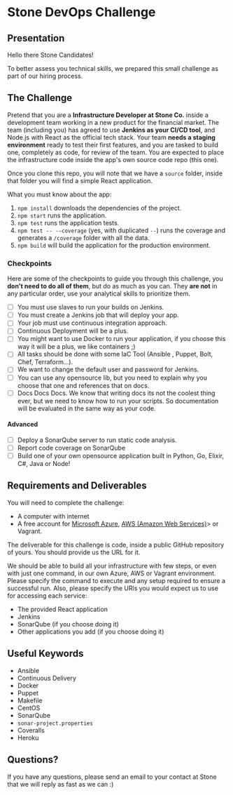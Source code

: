 # Stone DevOps Challenge

## Presentation

Hello there Stone Candidates!

To better assess you technical skills, we prepared this small challenge as part of our hiring process.

## The Challenge

Pretend that you are a **Infrastructure Developer at Stone Co.** inside a development team working in a new product for the financial market. The team (including you) has agreed to use **Jenkins as your CI/CD tool**, and Node.js with React as the official tech stack. Your team **needs a staging environment** ready to test their first features, and you are tasked to build one, completely as code, for review of the team. You are expected to place the infrastructure code inside the app's own source code repo (this one).

Once you clone this repo, you will note that we have a `source` folder, inside that folder you will find a simple React application.

What you must know about the app:

1. `npm install` downloads the dependencies of the project.
1. `npm start` runs the application.
1. `npm test` runs the application tests.
1. `npm test -- --coverage` (yes, with duplicated `--`) runs the coverage and generates a `/coverage` folder with all the data.
1. `npm build` will build the application for the production environment.


### Checkpoints

Here are some of the checkpoints to guide you through this challenge, you **don't need to do all of them**, but do as much as you can. They **are not** in any particular order, use your analytical skills to prioritize them.

- [ ] You must use slaves to run your builds on Jenkins.
- [ ] You must create a Jenkins job that will deploy your app.
- [ ] Your job must use continuous integration approach.
- [ ] Continuous Deployment will be a plus.
- [ ] You might want to use Docker to run your application, if you choose this way it will be a plus, we like containers ;)
- [ ] All tasks should be done with some IaC Tool (Ansible , Puppet, Bolt, Chef, Terraform...).
- [ ] We want to change the default user and password for Jenkins.
- [ ] You can use any opensource lib, but you need to explain why you choose that one and references that on docs.
- [ ] Docs Docs Docs. We know that writing docs its not the coolest thing ever, but we need to know how to run your scripts. So documentation will be evaluated in the same way as your code.

#### Advanced

- [ ] Deploy a SonarQube server to run static code analysis.
- [ ] Report code coverage on SonarQube
- [ ] Build one of your own opensource application built in Python, Go, Elixir, C#, Java or Node!

## Requirements and Deliverables

You will need to complete the challenge:

- A computer with internet
- A free account for <a href="https://goo.gl/1gzFRE" target="_blank">Microsoft Azure</a>, <a href="https://goo.gl/GQRLct" target="_blank">AWS (Amazon Web Services)</a>> or Vagrant.

The deliverable for this challenge is code, inside a public GitHub repository of yours. You should provide us the URL for it.

We should be able to build all your infrastructure with few steps, or even with just one command, in our own Azure, AWS or Vagrant environment. Please specify the command to execute and any setup required to ensure a successful run. Also, please specify the URls you would expect us to use for accessing each service:

- The provided React application
- Jenkins
- SonarQube (if you choose doing it)
- Other applications you add (if you choose doing it)

## Useful Keywords

- Ansible
- Continuous Delivery
- Docker
- Puppet
- Makefile
- CentOS
- SonarQube
- `sonar-project.properties`
- Coveralls
- Heroku

## Questions?

If you have any questions, please send an email to your contact at Stone that we will reply as fast as we can :)
